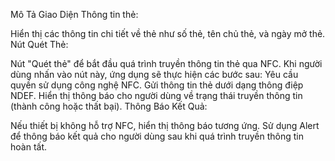 Mô Tả Giao Diện
Thông tin thẻ:

Hiển thị các thông tin chi tiết về thẻ như số thẻ, tên chủ thẻ, và ngày mở thẻ.
Nút Quét Thẻ:

Nút "Quét thẻ" để bắt đầu quá trình truyền thông tin thẻ qua NFC. Khi người dùng nhấn vào nút này, ứng dụng sẽ thực hiện các bước sau:
Yêu cầu quyền sử dụng công nghệ NFC.
Gửi thông tin thẻ dưới dạng thông điệp NDEF.
Hiển thị thông báo cho người dùng về trạng thái truyền thông tin (thành công hoặc thất bại).
Thông Báo Kết Quả:

Nếu thiết bị không hỗ trợ NFC, hiển thị thông báo tương ứng.
Sử dụng Alert để thông báo kết quả cho người dùng sau khi quá trình truyền thông tin hoàn tất.
